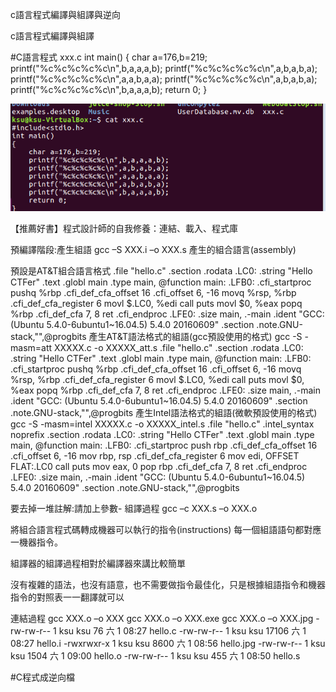 c語言程式編譯與組譯與逆向

c語言程式編譯與組譯

#C語言程式 xxx.c
int main()
{
    char a=176,b=219;
    printf("%c%c%c%c%c\n",b,a,a,a,b);
    printf("%c%c%c%c%c\n",a,b,a,b,a);
    printf("%c%c%c%c%c\n",a,a,b,a,a);
    printf("%c%c%c%c%c\n",a,b,a,b,a);
    printf("%c%c%c%c%c\n",b,a,a,a,b);
    return 0;
}

![](https://github.com/ase78920019/assignment/blob/master/%E6%93%B7%E5%8F%966.PNG)


【推薦好書】程式設計師的自我修養：連結、載入、程式庫

預編譯階段:產生組語
gcc –S XXX.i  –o XXX.s
產生的組合語言(assembly)

預設是AT&T組合語言格式
	.file	"hello.c"
	.section	.rodata
.LC0:
	.string	"Hello CTFer"
	.text
	.globl	main
	.type	main, @function
main:
.LFB0:
	.cfi_startproc
	pushq	%rbp
	.cfi_def_cfa_offset 16
	.cfi_offset 6, -16
	movq	%rsp, %rbp
	.cfi_def_cfa_register 6
	movl	$.LC0, %edi
	call	puts
	movl	$0, %eax
	popq	%rbp
	.cfi_def_cfa 7, 8
	ret
	.cfi_endproc
.LFE0:
	.size	main, .-main
	.ident	"GCC: (Ubuntu 5.4.0-6ubuntu1~16.04.5) 5.4.0 20160609"
	.section	.note.GNU-stack,"",@progbits
產生AT&T語法格式的組語(gcc預設使用的格式)
gcc -S -masm=att XXXXX.c -o XXXXX_att.s
	.file	"hello.c"
	.section	.rodata
.LC0:
	.string	"Hello CTFer"
	.text
	.globl	main
	.type	main, @function
main:
.LFB0:
	.cfi_startproc
	pushq	%rbp
	.cfi_def_cfa_offset 16
	.cfi_offset 6, -16
	movq	%rsp, %rbp
	.cfi_def_cfa_register 6
	movl	$.LC0, %edi
	call	puts
	movl	$0, %eax
	popq	%rbp
	.cfi_def_cfa 7, 8
	ret
	.cfi_endproc
.LFE0:
	.size	main, .-main
	.ident	"GCC: (Ubuntu 5.4.0-6ubuntu1~16.04.5) 5.4.0 20160609"
	.section	.note.GNU-stack,"",@progbits
產生Intel語法格式的組語(微軟預設使用的格式)
gcc -S -masm=intel XXXXX.c -o XXXXX_intel.s
	.file	"hello.c"
	.intel_syntax noprefix
	.section	.rodata
.LC0:
	.string	"Hello CTFer"
	.text
	.globl	main
	.type	main, @function
main:
.LFB0:
	.cfi_startproc
	push	rbp
	.cfi_def_cfa_offset 16
	.cfi_offset 6, -16
	mov	rbp, rsp
	.cfi_def_cfa_register 6
	mov	edi, OFFSET FLAT:.LC0
	call	puts
	mov	eax, 0
	pop	rbp
	.cfi_def_cfa 7, 8
	ret
	.cfi_endproc
.LFE0:
	.size	main, .-main
	.ident	"GCC: (Ubuntu 5.4.0-6ubuntu1~16.04.5) 5.4.0 20160609"
	.section	.note.GNU-stack,"",@progbits
	
要去掉一堆註解:請加上參數-
組譯過程
gcc –c XXX.s –o XXX.o

將組合語言程式碼轉成機器可以執行的指令(instructions)
每一個組語語句都對應一機器指令。

組譯器的組譯過程相對於編譯器來講比較簡單

沒有複雜的語法，也沒有語意，也不需要做指令最佳化，只是根據組語指令和機器指令的對照表一一翻譯就可以

連結過程
gcc  XXX.o –o XXX
gcc  XXX.o –o XXX.exe
gcc  XXX.o –o XXX.jpg
-rw-rw-r-- 1 ksu ksu    76  六   1 08:27 hello.c
-rw-rw-r-- 1 ksu ksu 17106  六   1 08:27 hello.i
-rwxrwxr-x 1 ksu ksu  8600  六   1 08:56 hello.jpg
-rw-rw-r-- 1 ksu ksu  1504  六   1 09:00 hello.o
-rw-rw-r-- 1 ksu ksu   455  六   1 08:50 hello.s

#C程式成逆向檔
